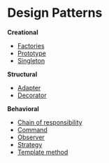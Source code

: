 # Design Patterns

<b>Creational</b>

* [Factories](Creational/Factories/Factories.md)
* [Prototype](Creational/Prototype/Prototype.md)
* [Singleton](Creational/Singleton/Singleton.md)

<b>Structural</b>

* [Adapter](Structural/Adapter/Adapter.md)
* [Decorator](Structural/Decorator/Decorator.md)

<b>Behavioral</b>

* [Chain of responsibility](Behavioral/ChainOfResponsibility/ChainOfResponsibility.md)
* [Command](Behavioral/Command/Command.md)
* [Observer](Behavioral/Observer/Observer.md)
* [Strategy](Behavioral/Strategy/Strategy.md)
* [Template method](Behavioral/TemplateMethod/TemplateMethod.md)
